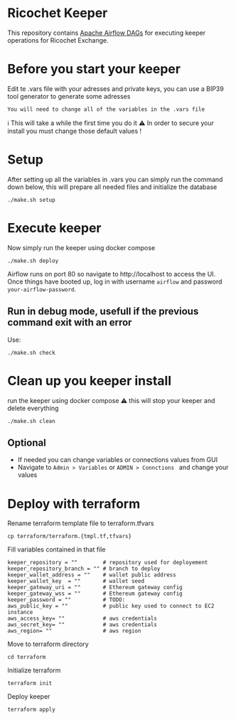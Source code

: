 # Ricochet Keeper
This repository contains [Apache Airflow DAGs](https://airflow.apache.org/docs/apache-airflow/stable/concepts/dags.html) for executing keeper operations for Ricochet Exchange.

# Before you start your keeper
Edit te .vars file with your adresses and private keys, you can use a BIP39 tool generator to generate some adresses
```
You will need to change all of the variables in the .vars file

```
:information_source: This will take a while the first time you do it
:warning: In order to secure your install you must change those default values !

# Setup
After setting up all the variables in .vars 
you can simply run the command down below, this will prepare all needed files and initialize the database
```
./make.sh setup
```
# Execute keeper
Now simply run the keeper using docker compose
```
./make.sh deploy

```
Airflow runs on port 80 so navigate to http://localhost to access the UI. Once things have booted up, log in with username `airflow` and password  `your-airflow-password`.

## Run in debug mode, usefull if the previous command exit with an error
Use:
```
./make.sh check
```
# Clean up you keeper install
run the keeper using docker compose
:warning: this will stop your keeper and delete everything

```
./make.sh clean

```

## Optional
* If needed you can change variables or connections values from GUI
* Navigate to `Admin > Variables`  or `ADMIN > Connctions ` and change your values

# Deploy with terraform
Rename terraform template file to terraform.tfvars
```
cp terraform/terraform.{tmpl.tf,tfvars}
```

Fill variables contained in that file
```
keeper_repository = ""        # repository used for deployement
keeper_repository_branch = "" # branch to deploy
keeper_wallet_address = ""    # wallet public address
keeper_wallet_key  = ""       # wallet seed
keeper_gateway_uri = ""       # Ethereum gateway config
keeper_gateway_wss = ""       # Ethereum gateway config
keeper_password = ""          # TODO:
aws_public_key = ""           # public key used to connect to EC2 instance
aws_access_key= ""            # aws credentials
aws_secret_key= ""            # aws credentials
aws_region= ""                # aws region
```

Move to terraform directory
```
cd terraform
```

Initialize terraform
```
terraform init
```

Deploy keeper
```
terraform apply
```
